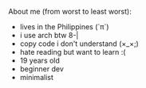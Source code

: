 About me (from worst to least worst):
- lives in the Philippines (´π`)
- i use arch btw 8-|
- copy code i don't understand (×_×;)
- hate reading but want to learn :(
- 19 years old
- beginner dev
- minimalist
